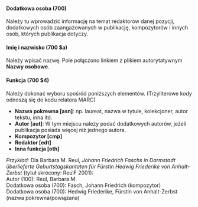 #### Dodatkowa osoba (700)

Należy tu wprowadzić informację na temat redaktorów danej pozycji, dodatkowych osób zaangażowanych w publikację, kompozytorów i innych osób, których publikacja dotyczy.

#### Imię i nazwisko (700 $a)  

Należy wpisać nazwę. Pole połączono linkiem z plikiem autorytatywnym **Nazwy osobowe**.

#### Funkcja (700 $4)

Należy dokonać wyboru spośród poniższych elementów. (Trzyliterowe kody odnoszą się do kodu relatora MARC)

- **Nazwa pokrewna [asn]**: np. laureat, nazwa w tytule, kolekcjoner, autor tekstu, inna itd.   
- **Autor [aut]**: W tym miejscu należy podać dodatkowych autorów, jeżeli publikacja posiada więcej niż jednego autora.
- **Kompozytor [cmp]**  
- **Redaktor [edt]**  
- **Inna funkcja [oth]**  

_Przykład:_ Dla Barbara M. Reul, _Johann Friedrich Faschs in Darmstadt überlieferte Geburtstagskantaten für Fürstin Hedwig Friederike von Anhalt-Zerbst_  (tytuł skrócony: ReulF 2001):  
Autor (100): Reul, Barbara M.  
Dodatkowa osoba (700): Fasch, Johann Friedrich (kompozytor)  
Dodatkowa osoba (700): Hedwig Friederike, Fürstin von Anhalt-Zerbst (nazwa pokrewna/powiązana)
